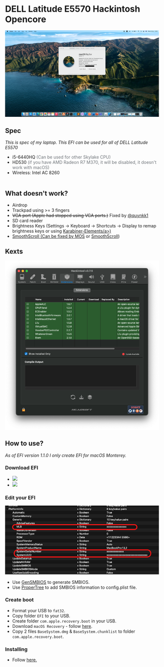 <h1> DELL Latitude E5570 Hackintosh Opencore</h1>

<p align="center">
  <img src="./screens/screenshot.png" style="margin: auto;"/>
</p>

<h2>Spec</h2>
<p><i>This is spec of my laptop. This EFI can be used for all of DELL Latitude E5570</i></p>
<ul>
  <li>i5-6440HQ <span style="color: #70757a">(Can be used for other Skylake CPU)</span></li>
  <li>HD530 <span style="color: #70757a">(if you have AMD Radeon R7 M370, it will be disabled, it doesn't work with macOS)</span></li>
  <li>Wireless: Intel AC 8260</li>
  <br/>
</ul>

<h2>What doesn't work?</h2>
<ul>
  <li>Airdrop</li>
  <li>Trackpad using >= 3 fingers</li>
  <li><s>VGA port (Apple had stopped using VGA ports.)</s><span> Fixed by <a href="https://github.com/quynkk1">@quynkk1</a></span></li>
  <li>SD card reader</li>
  <li>Brightness Keys (Settings -> Keyboard -> Shortcuts -> Display to remap brightness keys or using <a href="https://karabiner-elements.pqrs.org/">Karabiner-Elements/a>)</li>
  <li>SmoothScroll (Can be fixed by <a href="https://mos.caldis.me/">MOS</a> or <a href="https://www.smoothscroll.net/mac/">SmoothScroll</a>)</li>
</ul>
<h2>Kexts</h2>
<p align="center">
  <img src="./screens/screenshot-kexts.png" style="margin: auto;"/>
</p>
<h2>How to use?</h2>
<i>As of EFI version 1.1.0 I only create EFI for macOS Monterey.</i>
<h3>Download EFI</h3>
<ul>
  <li>
    <a href="https://github.com/misa198/dell-latitude-e5570-hackintosh-opencore/releases">
      <img src="https://img.shields.io/github/v/release/misa198/dell-latitude-e5570-hackintosh?label=macOS Monterey&color=blue" />
    </a>
  </li>
  <li>
    <a href="https://github.com/misa198/dell-latitude-e5570-hackintosh/releases/tag/1.0.9">
      <img src="https://img.shields.io/badge/macOS%20Big%20Sur-v1.0.9-brightgreen" />
    </a>
  </li>
</ul>

<h3>Edit your EFI</h3>
<p align="center">
  <img src="./screens/screenshot-smbios.png" style="margin: auto;"/>
</p>
<ul>
  <li>
    Use <a href="https://github.com/corpnewt/GenSMBIOS">GenSMBIOS</a> to generate SMBIOS.
  </li>
  <li>
    Use <a href="https://github.com/corpnewt/ProperTree">ProperTree</a> to add SMBIOS information to config.plist file.
  </li>
</ul>

<h3>Create boot</h3>
<ul>
  <li>Format your USB to <code>fat32</code>.</li>
  <li>Copy folder <code>EFI</code> to your USB.</li>
  <li>Create folder <code>com.apple.recovery.boot</code> in your USB.</li>
  <li>Download <code>macOS Recovery</code> - follow <a href="https://dortania.github.io/OpenCore-Install-Guide/installer-guide/">here</a>.</li>
  <li>Copy 2 files <code>BaseSystem.dmg</code> & <code>BaseSystem.chunklist</code> to folder <code>com.apple.recovery.boot</code>.</li>
</ul>

<h3>Installing</h3>
<ul>
  <li>Follow <a href="https://dortania.github.io/OpenCore-Install-Guide/installation/installation-process.html">here.</a></li>
</ul>
